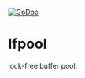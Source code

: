 [![GoDoc](https://godoc.org/github.com/mitghi/lfpool?status.svg)](https://godoc.org/github.com/mitghi/lfpool)

# lfpool

lock-free buffer pool.

